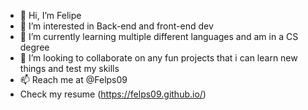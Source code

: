 - 👋 Hi, I’m Felipe
- 👀 I’m interested in Back-end and front-end dev
- 🌱 I’m currently learning multiple different languages and am in a CS degree
- 💞️ I’m looking to collaborate on any fun projects that i can learn new things and test my skills
- 📫 Reach me at @Felps09
- Check my resume (https://felps09.github.io/)

<!---
Felps09/Felps09 is a ✨ special ✨ repository because its `README.md` (this file) appears on your GitHub profile.
You can click the Preview link to take a look at your changes.
--->
